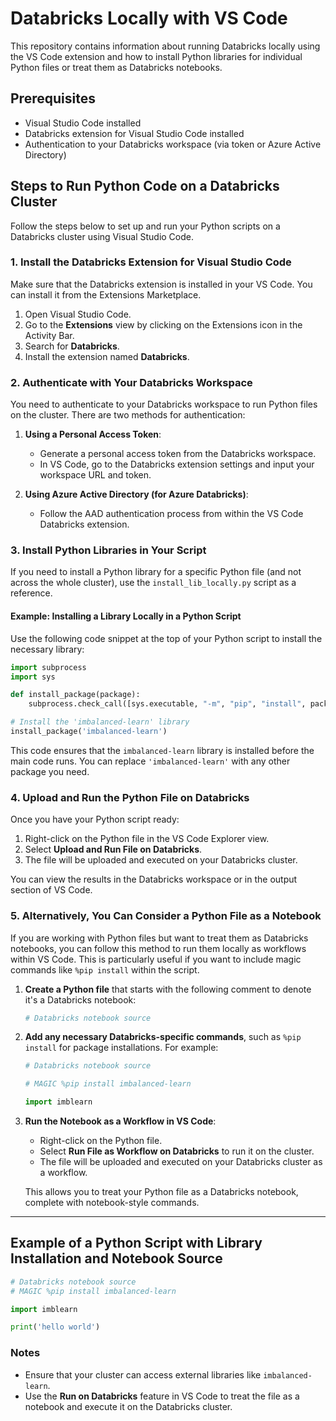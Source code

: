 # Databricks Locally with VS Code

This repository contains information about running Databricks locally using the VS Code extension and how to install Python libraries for individual Python files or treat them as Databricks notebooks.

## Prerequisites

- Visual Studio Code installed
- Databricks extension for Visual Studio Code installed
- Authentication to your Databricks workspace (via token or Azure Active Directory)

## Steps to Run Python Code on a Databricks Cluster

Follow the steps below to set up and run your Python scripts on a Databricks cluster using Visual Studio Code.

### 1. Install the Databricks Extension for Visual Studio Code

Make sure that the Databricks extension is installed in your VS Code. You can install it from the Extensions Marketplace.

1. Open Visual Studio Code.
2. Go to the **Extensions** view by clicking on the Extensions icon in the Activity Bar.
3. Search for **Databricks**.
4. Install the extension named **Databricks**.

### 2. Authenticate with Your Databricks Workspace

You need to authenticate to your Databricks workspace to run Python files on the cluster. There are two methods for authentication:

1. **Using a Personal Access Token**:
   - Generate a personal access token from the Databricks workspace.
   - In VS Code, go to the Databricks extension settings and input your workspace URL and token.

2. **Using Azure Active Directory (for Azure Databricks)**:
   - Follow the AAD authentication process from within the VS Code Databricks extension.

### 3. Install Python Libraries in Your Script

If you need to install a Python library for a specific Python file (and not across the whole cluster), use the `install_lib_locally.py` script as a reference.

#### Example: Installing a Library Locally in a Python Script

Use the following code snippet at the top of your Python script to install the necessary library:

```python
import subprocess
import sys

def install_package(package):
    subprocess.check_call([sys.executable, "-m", "pip", "install", package])

# Install the 'imbalanced-learn' library
install_package('imbalanced-learn')
```

This code ensures that the `imbalanced-learn` library is installed before the main code runs. You can replace `'imbalanced-learn'` with any other package you need.

### 4. Upload and Run the Python File on Databricks

Once you have your Python script ready:

1. Right-click on the Python file in the VS Code Explorer view.
2. Select **Upload and Run File on Databricks**.
3. The file will be uploaded and executed on your Databricks cluster.

You can view the results in the Databricks workspace or in the output section of VS Code.

### 5. Alternatively, You Can Consider a Python File as a Notebook

If you are working with Python files but want to treat them as Databricks notebooks, you can follow this method to run them locally as workflows within VS Code. This is particularly useful if you want to include magic commands like `%pip install` within the script.

1. **Create a Python file** that starts with the following comment to denote it's a Databricks notebook:

    ```python
    # Databricks notebook source
    ```

2. **Add any necessary Databricks-specific commands**, such as `%pip install` for package installations. For example:

    ```python
    # Databricks notebook source

    # MAGIC %pip install imbalanced-learn

    import imblearn


    ```

3. **Run the Notebook as a Workflow in VS Code**:
   - Right-click on the Python file.
   - Select **Run File as Workflow on Databricks** to run it on the cluster.
   - The file will be uploaded and executed on your Databricks cluster as a workflow.


   This allows you to treat your Python file as a Databricks notebook, complete with notebook-style commands.

---

## Example of a Python Script with Library Installation and Notebook Source

```python
# Databricks notebook source
# MAGIC %pip install imbalanced-learn

import imblearn

print('hello world')
```

### Notes

- Ensure that your cluster can access external libraries like `imbalanced-learn`.
- Use the **Run on Databricks** feature in VS Code to treat the file as a notebook and execute it on the Databricks cluster.
